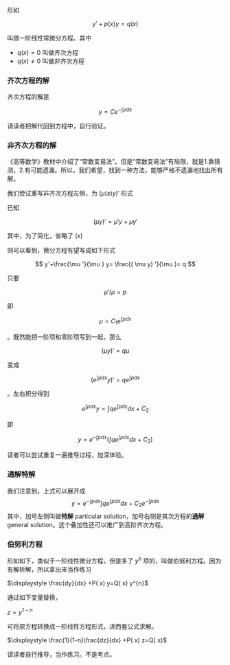 形如

$$
y'+p(x)y=q(x)
$$

叫做一阶线性常微分方程。其中

* $q(x)=0$ 叫做齐次方程
* $q(x)\neq 0$ 叫做非齐次方程

### 齐次方程的解

齐次方程的解是

$$
y=C e^{-\int p dx}
$$

请读者把解代回到方程中，自行验证。

### 非齐次方程的解

《高等数学》教材中介绍了“常数变易法”。但是“常数变易法”有局限，就是1.靠猜测，2.有可能遗漏。所以，我们希望，找到一种方法，能够严格不遗漏地找出所有解。

我们尝试重写非齐次方程左侧，为 $(\mu(x)y)'$ 形式

已知

$$
(\mu y)'=\mu'y+\mu y'
$$

其中，为了简化，省略了 $(x)$ 

则可以看到，微分方程有望写成如下形式

$$
y'+\frac{\mu '}{\mu } y= \frac{( \mu y) '}{\mu }= q
$$

只要

$$
\displaystyle \mu'/\mu=p
$$

即

$$
\mu= C_1 e^{\int p dx}
$$

。既然能把一阶项和零阶项写到一起，那么

$$
( \mu y) ' = q \mu
$$

变成

$$
(e^{\int p dx} y)' = q e^{\int p dx}
$$

。左右积分得到

$$
e^{\int p dx} y = \int q e^{\int p dx} dx + C_2
$$

即

$$
y = e^{-\int p dx} \left( \int q e^{\int p dx} dx + C_2 \right)
$$

读者可以尝试重复一遍推导过程，加深体验。

### 通解特解

我们注意到，上式可以展开成
$$
y = e^{-\int p dx} \int q e^{\int p dx} dx + C_2  e^{-\int p dx}
$$
其中，加号左侧叫做**特解** particular solution，加号右侧是其次方程的**通解** general solution。这个叠加性还可以推广到高阶齐次方程。

### 伯努利方程

形如如下，类似于一阶线性微分方程，但是多了 $y^n$ 项的，叫做伯努利方程。因为有解析解，所以拿出来当作练习

$\displaystyle \frac{dy}{dx} +P( x) y=Q( x) y^{n}$

通过如下变量替换，

$\displaystyle z=y^{1-n}$

可将原方程转换成一阶线性方程形式，进而套公式求解。

$\displaystyle \frac{1}{1-n}\frac{dz}{dx} +P( x) z=Q( x)$

请读者自行推导，当作练习。不是考点。
